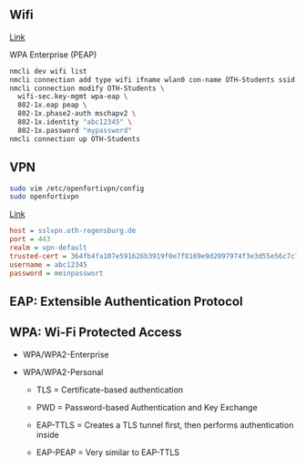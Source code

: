 ## Wifi

[Link](https://rzwww.oth-regensburg.de/supportwiki/doku.php?id=en:public:wlan:linux)

WPA Enterprise (PEAP)
```bash
nmcli dev wifi list
nmcli connection add type wifi ifname wlan0 con-name OTH-Students ssid "OTH-Students" # first add profile
nmcli connection modify OTH-Students \
  wifi-sec.key-mgmt wpa-eap \
  802-1x.eap peap \
  802-1x.phase2-auth mschapv2 \
  802-1x.identity "abc12345" \
  802-1x.password "mypassword"
nmcli connection up OTH-Students
```

## VPN

```bash
sudo vim /etc/openfortivpn/config
sudo openfortivpn
```
[Link](https://rzwww.oth-regensburg.de/supportwiki/doku.php?id=public:netz:vpn_forticlient_linux)

```ini
host = sslvpn.oth-regensburg.de
port = 443
realm = vpn-default
trusted-cert = 364fb4fa107e591626b3919f0e7f8169e9d2097974f3e3d55e56c7c756a1f94a
username = abc12345
password = meinpasswort
```


## EAP: Extensible Authentication Protocol

## WPA: Wi-Fi Protected Access
* WPA/WPA2-Enterprise
* WPA/WPA2-Personal

  * TLS = Certificate-based authentication
  * PWD = Password-based Authentication and Key Exchange
  * EAP-TTLS = Creates a TLS tunnel first, then performs authentication inside
  
  * EAP-PEAP  = Very similar to EAP-TTLS